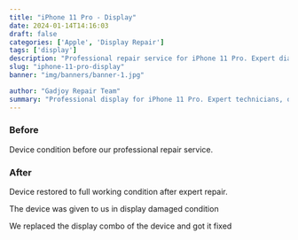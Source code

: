```yaml
---
title: "iPhone 11 Pro - Display"
date: 2024-01-14T14:16:03
draft: false
categories: ['Apple', 'Display Repair']
tags: ['display']
description: "Professional repair service for iPhone 11 Pro. Expert diagnosis and quality repairs in Bangalore."
slug: "iphone-11-pro-display"
banner: "img/banners/banner-1.jpg"

author: "Gadjoy Repair Team"
summary: "Professional display for iPhone 11 Pro. Expert technicians, quality parts, warranty included."
---
```


### Before

Device condition before our professional repair service.

### After

Device restored to full working condition after expert repair.

The device was given to us in display damaged condition

We replaced the display combo of the device and got it fixed